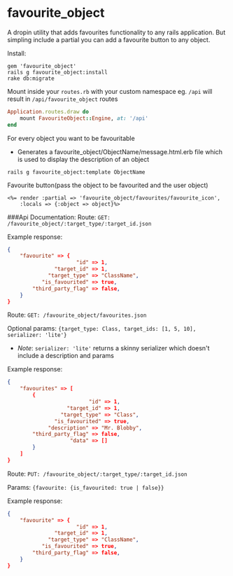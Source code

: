 favourite_object
================
A dropin utility that adds favourites functionality to any rails application. But simpling include a partial you can add a favourite button to any object.


Install: 
```
gem 'favourite_object'
rails g favourite_object:install
rake db:migrate
```
Mount inside your `routes.rb` with your custom namespace eg. `/api` will result in `/api/favourite_object` routes
```ruby
Application.routes.draw do
	mount FavouriteObject::Engine, at: '/api'
end
```

For every object you want to be favouritable
- Generates a favourite_object/ObjectName/message.html.erb file which is used to display the description of an object
```
rails g favourite_object:template ObjectName
```

Favourite button(pass the object to be favourited and the user object)
```
<%= render :partial => 'favourite_object/favourites/favourite_icon', 
	:locals => {:object => object}%>
```

###Api Documentation:
Route: `GET: /favourite_object/:target_type/:target_id.json`

Example response: 
```json
{
    "favourite" => {
                      "id" => 1,
               "target_id" => 1,
             "target_type" => "ClassName",
           "is_favourited" => true,
        "third_party_flag" => false,
    }
}
```

Route: `GET: /favourite_object/favourites.json`

Optional params: `{target_type: Class, target_ids: [1, 5, 10], serializer: 'lite'}`

- *Note*: `serializer: 'lite'` returns a skinny serializer which doesn't include a description and params

Example response: 
```json
{
    "favourites" => [
        {
                          "id" => 1,
                   "target_id" => 1,
                 "target_type" => "Class",
               "is_favourited" => true,
	         "description" => "Mr. Blobby",
	    "third_party_flag" => false,
	                "data" => []
        }
    ]
}
```

Route: `PUT: /favourite_object/:target_type/:target_id.json`

Params: `{favourite: {is_favourited: true | false}}`

Example response: 
```json
{
    "favourite" => {
                      "id" => 1,
               "target_id" => 1,
             "target_type" => "ClassName",
           "is_favourited" => true,
        "third_party_flag" => false,
    }
}
```

